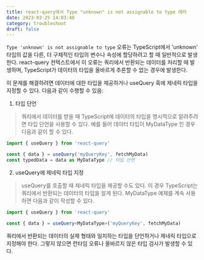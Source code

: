 ```yaml
---
title: react-query에서 Type "unknown" is not assignable to type 에러
date: 2023-03-25 14:03:40
category: troubleshoot
draft: false
---
```


`Type 'unknown' is not assignable to type` 오류는 TypeScript에서 'unknown' 타입의 값을 다른, 더 구체적인 타입의 변수나 속성에 할당하려고 할 때 일반적으로 발생한다. react-query 컨텍스트에서 이 오류는 쿼리에서 반환되는 데이터를 처리할 때 발생하며, TypeScript가 데이터의 타입을 올바르게 추론할 수 없는 경우에 발생한다.

이 문제를 해결하려면 데이터에 대한 타입을 제공하거나 useQuery 훅에 제네릭 타입을 지정할 수 있다. 다음과 같이 수행할 수 있음:

1. 타입 단언

> 쿼리에서 데이터를 받을 때 TypeScript에 데이터의 타입을 명시적으로 알려주려면 타입 단언을 사용할 수 있다. 예를 들어 데이터 타입이 MyDataType 인 경우 다음과 같이 할 수 있다.

```typescript
import { useQuery } from 'react-query'

const { data } = useQuery('myQueryKey', fetchMyData)
const typedData = data as MyDataType // 타입 단언
```

2. useQuery에 제네릭 타입 지정

> useQuery를 호출할 때 제네릭 타입을 제공할 수도 있다. 이 경우 TypeScript는 쿼리에서 반환되는 데이터의 타입을 알게 된다. MyDataType 예제를 계속 사용하면 다음과 같이 작성할 수 있다.

```typescript
import { useQuery } from 'react-query'

const { data } = useQuery<MyDataType>('myQueryKey', fetchMyData)
```

쿼리에서 반환되는 데이터의 실제 형태와 일치하는 타입을 단언하거나 제네릭 타입으로 지정해야 한다. 그렇지 않으면 런타임 오류나 올바르지 않은 타입 검사가 발생할 수 있다.
